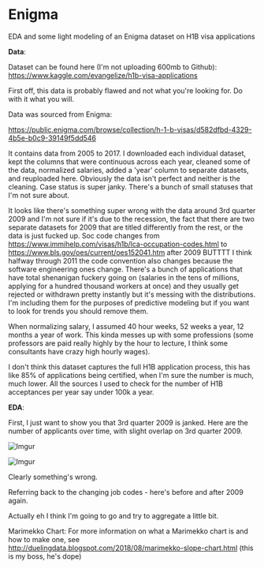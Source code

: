 # Enigma
EDA and some light modeling of an Enigma dataset on H1B visa applications

**Data**:

Dataset can be found here (I'm not uploading 600mb to Github): 
https://www.kaggle.com/evangelize/h1b-visa-applications

First off, this data is probably flawed and not what you're looking for. Do with it what you will.

Data was sourced from Enigma:

https://public.enigma.com/browse/collection/h-1-b-visas/d582dfbd-4329-4b5e-b0c9-39149f5dd546

It contains data from 2005 to 2017. I downloaded each individual dataset, kept the columns that were continuous across each year, cleaned some of the data, normalized salaries, added a 'year' column to separate datasets, and reuploaded here. Obviously the data isn't perfect and neither is the cleaning. Case status is super janky. There's a bunch of small statuses that I'm not sure about.

It looks like there's something super wrong with the data around 3rd quarter 2009 and I'm not sure if it's due to the recession, the fact that there are two separate datasets for 2009 that are titled differently from the rest, or the data is just fucked up. Soc code changes from https://www.immihelp.com/visas/h1b/lca-occupation-codes.html to https://www.bls.gov/oes/current/oes152041.htm after 2009 BUTTTT I think halfway through 2011 the code convention also changes because the software engineering ones change. There's a bunch of applications that have total shenanigan fuckery going on (salaries in the tens of millions, applying for a hundred thousand workers at once) and they usually get rejected or withdrawn pretty instantly but it's messing with the distributions. I'm including them for the purposes of predictive modeling but if you want to look for trends you should remove them.

When normalizing salary, I assumed 40 hour weeks, 52 weeks a year, 12 months a year of work. This kinda messes up with some professions (some professors are paid really highly by the hour to lecture, I think some consultants have crazy high hourly wages).

I don't think this dataset captures the full H1B application process, this has like 85% of applications being certified, when I'm sure the number is much, much lower. All the sources I used to check for the number of H1B acceptances per year say under 100k a year.

**EDA**:

First, I just want to show you that 3rd quarter 2009 is janked. Here are the number of applicants over time, with slight overlap on 3rd quarter 2009. 

![Imgur](https://i.imgur.com/HetWTXx.png)

![Imgur](https://i.imgur.com/unAk8th.png)

Clearly something's wrong. 

Referring back to the changing job codes - here's before and after 2009 again. 

Actually eh I think I'm going to go and try to aggregate a little bit. 

Marimekko Chart: 
For more information on what a Marimekko chart is and how to make one, see http://duelingdata.blogspot.com/2018/08/marimekko-slope-chart.html (this is my boss, he's dope)
